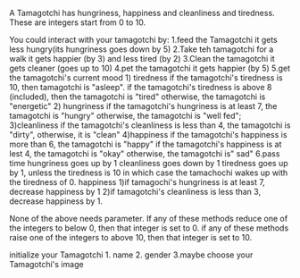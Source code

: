 A Tamagotchi has hungriness, happiness and cleanliness and tiredness. These are integers start from 0 to 10.

You could interact with your tamagotchi by:
    1.feed the Tamagotchi
        it gets less hungry(its hungriness goes down by 5)
    2.Take teh tamagotchi for a walk
        it gets happier (by 3) and less tired (by 2)
    3.Clean the tamagotchi
        it gets cleaner (goes up to 10)
    4.pet the tamagotchi
        it gets happier (by 5)
    5.get the tamagotchi's current mood
        <!-- sad -->
        <!-- irritated -->
        1) tiredness
            if the tamagotchi's tiredness is 10, then tamagotchi is "asleep".
            if the tamagotchi's tiredness is above 8 (included), then the tamagotchi is "tired"
            otherwise, the tamagotchi is "energetic"
        2) hungriness
            if the tamagotchi's hungriness is at least 7, the tamagotchi is "hungry"
            otherwise, the tamagotchi is "well fed";
        3)cleanliness
            if the tamagotchi's cleanliness is less than 4, the tamagotchi is "dirty", otherwise, it is "clean"
        4)happiness
            if the tamagotchi's happiness is more than 6, the tamagotchi is "happy"
            if the tamagotchi's happiness is at lest 4, the tamagotchi is "okay"
            otherwise, the tamagotchi is" sad"
    6.pass time
        hungriness goes up by 1
        cleanliness goes down by 1
        tiredness goes up by 1, unless the tiredness is 10 in which case the tamachochi wakes up with the tiredness of 0.
        happiness
            1)if tamagochi's hungriness is at least 7, decrease happiness by 1
            2)if tamagotchi's cleanliness is less than 3, decrease happiness by 1.

None of the above needs parameter. If any of these methods reduce one of the integers to below 0, then that integer is set to 0.
if any of these methods raise one of the integers to above 10, then that integer is set to 10.

initialize your Tamagotchi
    1. name
    2. gender
    <!-- 3. temper -->
    3.maybe choose your Tamagotchi's image

